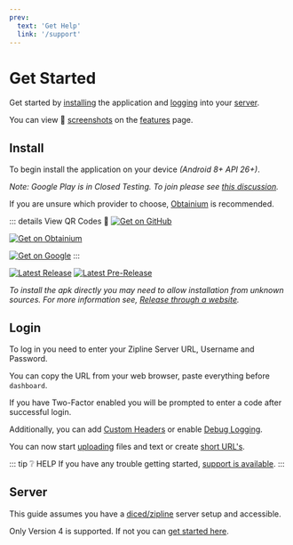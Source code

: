 ```yaml
---
prev:
  text: 'Get Help'
  link: '/support'
---
```


# Get Started

Get started by [installing](#install) the application and [logging](#login) into your [server](#server).

You can view 📸 [screenshots](features.md#screenshots) on the [features](features.md) page.

## Install

To begin install the application on your device _(Android 8+ API 26+)_.

<GetOnBadges animation="animate__tada" />

_Note: Google Play is in Closed Testing. To join please see [this discussion](https://github.com/cssnr/zipline-android/discussions/25)._

If you are unsure which provider to choose, [Obtainium](https://obtainium.imranr.dev/) is recommended.

::: details View QR Codes 📸
[![Get on GitHub](/images/qr/github.png)](https://github.com/django-files/android-client/releases/latest/download/app-release.apk)

[![Get on Obtainium](/images/qr/obtainium.png)](https://apps.obtainium.imranr.dev/redirect?r=obtainium://add/https://github.com/cssnr/zipline-android)

[![Get on Google](/images/qr/google.png)](https://play.google.com/store/apps/details?id=org.cssnr.zipline)
:::

[![Latest Release](https://img.shields.io/github/v/release/cssnr/zipline-android?style=for-the-badge&logo=android&color=34A853&label=Latest%20Release)](https://github.com/cssnr/zipline-android/releases/latest)
[![Latest Pre-Release](https://img.shields.io/github/v/release/cssnr/zipline-android?style=for-the-badge&logo=android&label=Pre-Release&include_prereleases)](https://github.com/cssnr/zipline-android/releases)

_To install the apk directly you may need to allow installation from unknown sources.
For more information see, [Release through a website](https://developer.android.com/studio/publish#publishing-website)._

## Login

To log in you need to enter your Zipline Server URL, Username and Password.

You can copy the URL from your web browser, paste everything before `dashboard`.

If you have Two-Factor enabled you will be prompted to enter a code after successful login.

Additionally, you can add [Custom Headers](../docs/settings.md#custom-headers) or enable [Debug Logging](../docs/settings.md#debugging).

You can now start [uploading](uploading.md) files and text or create [short URL's](uploading.md#text-or-url).

::: tip ❔ HELP
If you have any trouble getting started, [support is available](../support.md).
:::

## Server

This guide assumes you have a [diced/zipline](https://github.com/diced/zipline) server setup and accessible.

Only Version 4 is supported. If not you can [get started here](https://zipline.diced.sh/docs/get-started).
